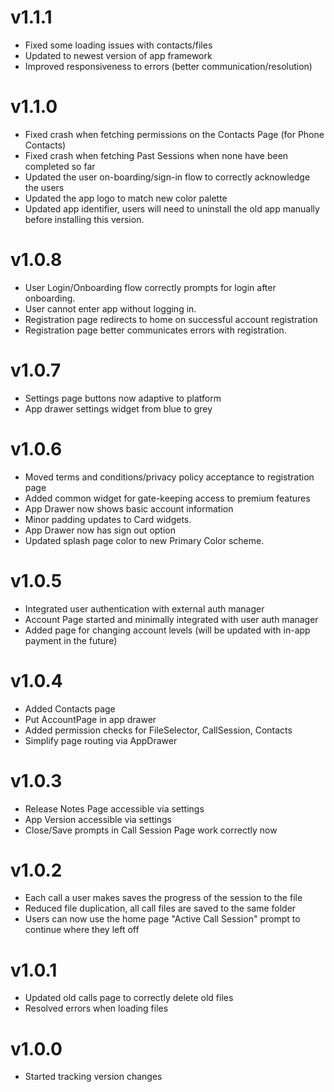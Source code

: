 # v1.1.1
- Fixed some loading issues with contacts/files
- Updated to newest version of app framework
- Improved responsiveness to errors (better communication/resolution)

# v1.1.0
- Fixed crash when fetching permissions on the Contacts Page (for Phone Contacts)
- Fixed crash when fetching Past Sessions when none have been completed so far
- Updated the user on-boarding/sign-in flow to correctly acknowledge the users
- Updated the app logo to match new color palette
- Updated app identifier, users will need to uninstall the old app manually before installing this version.

# v1.0.8
- User Login/Onboarding flow correctly prompts for login after onboarding.
- User cannot enter app without logging in.
- Registration page redirects to home on successful account registration
- Registration page better communicates errors with registration.

# v1.0.7
- Settings page buttons now adaptive to platform
- App drawer settings widget from blue to grey

# v1.0.6
- Moved terms and conditions/privacy policy acceptance to registration page
- Added common widget for gate-keeping access to premium features
- App Drawer now shows basic account information
- Minor padding updates to Card widgets.
- App Drawer now has sign out option
- Updated splash page color to new Primary Color scheme.

# v1.0.5
- Integrated user authentication with external auth manager
- Account Page started and minimally integrated with user auth manager
- Added page for changing account levels (will be updated with in-app payment in the future)

# v1.0.4
- Added Contacts page
- Put AccountPage in app drawer
- Added permission checks for FileSelector, CallSession, Contacts
- Simplify page routing via AppDrawer

# v1.0.3
- Release Notes Page accessible via settings
- App Version accessible via settings
- Close/Save prompts in Call Session Page work correctly now

# v1.0.2
- Each call a user makes saves the progress of the session to the file
- Reduced file duplication, all call files are saved to the same folder
- Users can now use the home page "Active Call Session" prompt to continue where they left off

# v1.0.1
- Updated old calls page to correctly delete old files
- Resolved errors when loading files

# v1.0.0
- Started tracking version changes
